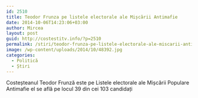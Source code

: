 ```yaml
---
id: 2510
title: Teodor Frunza pe listele electorale ale Mișcării Antimafie
date: 2014-10-06T14:23:06+03:00
author: Mircea
layout: post
guid: http://costestitv.info/?p=2510
permalink: /stiri/teodor-frunza-pe-listele-electorale-ale-miscarii-antimafie/
image: /wp-content/uploads/2014/10/48392.jpg
categories:
  - Politică
  - Știri
---
```

Costeșteanul Teodor Frunză este pe Listele electorale ale Mișcării Populare Antimafie el se află pe locul 39 din cei 103 candidați<!--more-->
